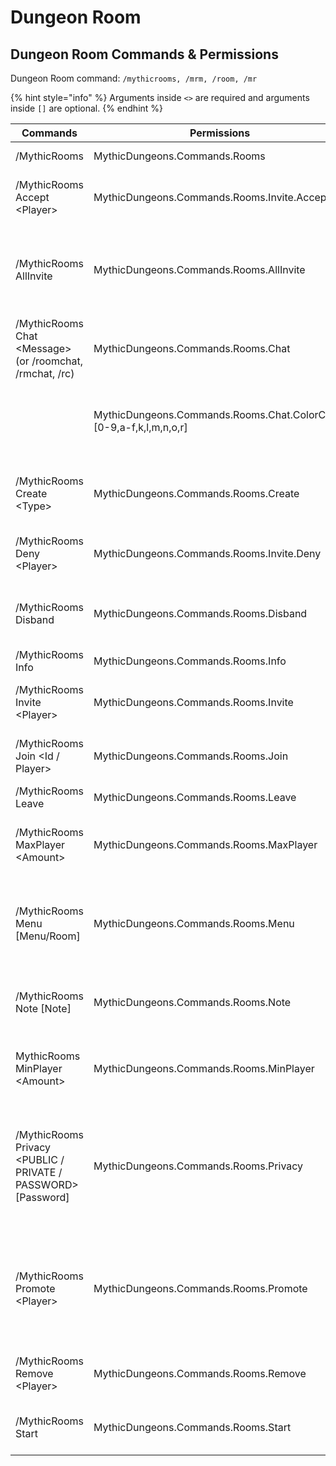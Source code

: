# Dungeon Room

## Dungeon Room Commands & Permissions

Dungeon Room command: `/mythicrooms, /mrm, /room, /mr`

{% hint style="info" %}
Arguments inside `<>` are required and arguments inside `[]` are optional.
{% endhint %}

| Commands                                                        | Permissions                                                         | Usage                                                                                         |
| --------------------------------------------------------------- | ------------------------------------------------------------------- | --------------------------------------------------------------------------------------------- |
| /MythicRooms                                                    | MythicDungeons.Commands.Rooms                                       | Show the help page                                                                            |
| /MythicRooms Accept \<Player>                                   | MythicDungeons.Commands.Rooms.Invite.Accept                         | Accept specified player's invitation                                                          |
| /MythicRooms AllInvite                                          | MythicDungeons.Commands.Rooms.AllInvite                             | Give/revoke permission that all members can invite other players                              |
| /MythicRooms Chat \<Message> (or /roomchat, /rmchat, /rc)       | MythicDungeons.Commands.Rooms.Chat                                  | Chat with the members                                                                         |
|                                                                 | MythicDungeons.Commands.Rooms.Chat.ColorCode.\[0-9,a-f,k,l,m,n,o,r] | Use specific kind of color code in Room Chat                                                  |
| /MythicRooms Create \<Type>                                     | MythicDungeons.Commands.Rooms.Create                                | Create a room with a specified dungeon type                                                   |
| /MythicRooms Deny \<Player>                                     | MythicDungeons.Commands.Rooms.Invite.Deny                           | Decline specified player's invitation                                                         |
| /MythicRooms Disband                                            | MythicDungeons.Commands.Rooms.Disband                               | Disband the room. All members will be removed                                                 |
| /MythicRooms Info                                               | MythicDungeons.Commands.Rooms.Info                                  | Shows the room info.                                                                          |
| /MythicRooms Invite \<Player>                                   | MythicDungeons.Commands.Rooms.Invite                                | Invite a specified player to the room                                                         |
| /MythicRooms Join \<Id / Player>                                | MythicDungeons.Commands.Rooms.Join                                  | Join the room with specified id/owner                                                         |
| /MythicRooms Leave                                              | MythicDungeons.Commands.Rooms.Leave                                 | Leave the room                                                                                |
| /MythicRooms MaxPlayer \<Amount>                                | MythicDungeons.Commands.Rooms.MaxPlayer                             | Change how many players the room accepts                                                      |
| /MythicRooms Menu \[Menu/Room]                                  | MythicDungeons.Commands.Rooms.Menu                                  | Open specified menu. Leave it blank to open Main Menu                                         |
| /MythicRooms Note \[Note]                                       | MythicDungeons.Commands.Rooms.Note                                  | Change room's note. Leave it blank to clear                                                   |
| MythicRooms MinPlayer \<Amount>                                 | MythicDungeons.Commands.Rooms.MinPlayer                             | Change how many players the room requires                                                     |
| /MythicRooms Privacy \<PUBLIC / PRIVATE / PASSWORD> \[Password] | MythicDungeons.Commands.Rooms.Privacy                               | Change room's privacy settings. Please enter the password if privacy has been set to PASSWORD |
| /MythicRooms Promote \<Player>                                  | MythicDungeons.Commands.Rooms.Promote                               | Promote specified players. You will lose all permission after promoting others                |
| /MythicRooms Remove \<Player>                                   | MythicDungeons.Commands.Rooms.Remove                                | Remove specified player from the room                                                         |
| /MythicRooms Start                                              | MythicDungeons.Commands.Rooms.Start                                 | Start challenging the dungeon                                                                 |
